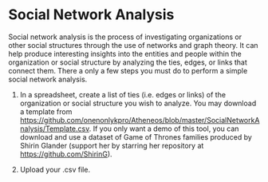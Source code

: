 # Social Network Analysis

Social network analysis is the process of investigating organizations or other social structures through the use of networks and graph theory. It can help produce interesting insights into the entities and people within the organization or social structure by analyzing the ties, edges, or links that connect them.  There a only a few steps you must do to perform a simple social network analysis.

1. In a spreadsheet, create a list of ties (i.e. edges or links) of the organization or social structure you wish to analyze.  You may download a template from https://github.com/onenonlykpro/Atheneos/blob/master/SocialNetworkAnalysis/Template.csv.  If you only want a demo of this tool, you can download and use a dataset of Game of Thrones families produced by Shirin Glander (support her by starring her repository at https://github.com/ShirinG).

2. Upload your .csv file.

